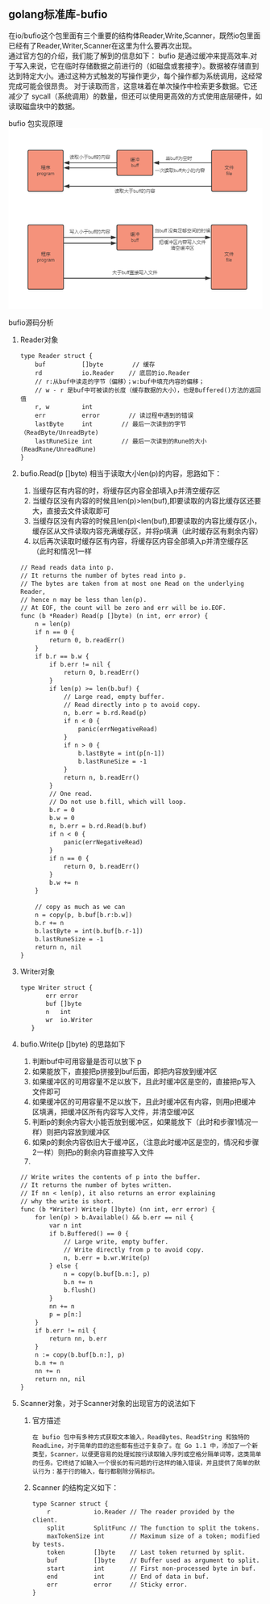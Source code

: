 golang标准库-bufio
----
在io/bufio这个包里面有三个重要的结构体Reader,Write,Scanner，既然io包里面已经有了Reader,Writer,Scanner在这里为什么要再次出现。  
通过官方包的介绍，我们能了解到的信息如下：
bufio 是通过缓冲来提高效率.对于写入来说，它在临时存储数据之前进行的（如磁盘或套接字）。数据被存储直到达到特定大小。通过这种方式触发的写操作更少，每个操作都为系统调用，这经常完成可能会很昂贵。 对于读取而言，这意味着在单次操作中检索更多数据。它还减少了 sycall（系统调用）的数量，但还可以使用更高效的方式使用底层硬件，如读取磁盘块中的数据。

bufio 包实现原理  
![](../../images/golang-io-bufio.jpg)

bufio源码分析
1. Reader对象
	```
	type Reader struct {
        buf          []byte        // 缓存
        rd           io.Reader    // 底层的io.Reader
        // r:从buf中读走的字节（偏移）；w:buf中填充内容的偏移；
        // w - r 是buf中可被读的长度（缓存数据的大小），也是Buffered()方法的返回值
        r, w         int
        err          error        // 读过程中遇到的错误
        lastByte     int        // 最后一次读到的字节（ReadByte/UnreadByte)
        lastRuneSize int        // 最后一次读到的Rune的大小(ReadRune/UnreadRune)
    }
	```
	
2. bufio.Read(p []byte) 相当于读取大小len(p)的内容，思路如下：
   1. 当缓存区有内容的时，将缓存区内容全部填入p并清空缓存区
   2. 当缓存区没有内容的时候且len(p)>len(buf),即要读取的内容比缓存区还要大，直接去文件读取即可
   3. 当缓存区没有内容的时候且len(p)<len(buf),即要读取的内容比缓存区小，缓存区从文件读取内容充满缓存区，并将p填满（此时缓存区有剩余内容）
   4. 以后再次读取时缓存区有内容，将缓存区内容全部填入p并清空缓存区（此时和情况1一样
   
	```
	// Read reads data into p.
    // It returns the number of bytes read into p.
    // The bytes are taken from at most one Read on the underlying Reader,
    // hence n may be less than len(p).
    // At EOF, the count will be zero and err will be io.EOF.
    func (b *Reader) Read(p []byte) (n int, err error) {
        n = len(p)
        if n == 0 {
            return 0, b.readErr()
        }
        if b.r == b.w {
            if b.err != nil {
                return 0, b.readErr()
            }
            if len(p) >= len(b.buf) {
                // Large read, empty buffer.
                // Read directly into p to avoid copy.
                n, b.err = b.rd.Read(p)
                if n < 0 {
                    panic(errNegativeRead)
                }
                if n > 0 {
                    b.lastByte = int(p[n-1])
                    b.lastRuneSize = -1
                }
                return n, b.readErr()
            }
            // One read.
            // Do not use b.fill, which will loop.
            b.r = 0
            b.w = 0
            n, b.err = b.rd.Read(b.buf)
            if n < 0 {
                panic(errNegativeRead)
            }
            if n == 0 {
                return 0, b.readErr()
            }
            b.w += n
        }
    
        // copy as much as we can
        n = copy(p, b.buf[b.r:b.w])
        b.r += n
        b.lastByte = int(b.buf[b.r-1])
        b.lastRuneSize = -1
        return n, nil
    }
	```	
	
3. Writer对象
	```
	type Writer struct {
           err error
           buf []byte
           n   int
           wr  io.Writer
       }

	```	
4. bufio.Write(p []byte) 的思路如下
   1. 判断buf中可用容量是否可以放下 p
   2. 如果能放下，直接把p拼接到buf后面，即把内容放到缓冲区
   3. 如果缓冲区的可用容量不足以放下，且此时缓冲区是空的，直接把p写入文件即可
   4. 如果缓冲区的可用容量不足以放下，且此时缓冲区有内容，则用p把缓冲区填满，把缓冲区所有内容写入文件，并清空缓冲区
   5. 判断p的剩余内容大小能否放到缓冲区，如果能放下（此时和步骤1情况一样）则把内容放到缓冲区
   6. 如果p的剩余内容依旧大于缓冲区，（注意此时缓冲区是空的，情况和步骤2一样）则把p的剩余内容直接写入文件
   7. 
   ```
   // Write writes the contents of p into the buffer.
   // It returns the number of bytes written.
   // If nn < len(p), it also returns an error explaining
   // why the write is short.
   func (b *Writer) Write(p []byte) (nn int, err error) {
       for len(p) > b.Available() && b.err == nil {
           var n int
           if b.Buffered() == 0 {
               // Large write, empty buffer.
               // Write directly from p to avoid copy.
               n, b.err = b.wr.Write(p)
           } else {
               n = copy(b.buf[b.n:], p)
               b.n += n
               b.flush()
           }
           nn += n
           p = p[n:]
       }
       if b.err != nil {
           return nn, b.err
       }
       n := copy(b.buf[b.n:], p)
       b.n += n
       nn += n
       return nn, nil
   }
	```	
	
5. Scanner对象，对于Scanner对象的出现官方的说法如下  
	1. 官方描述
		```  
		在 bufio 包中有多种方式获取文本输入，ReadBytes、ReadString 和独特的 ReadLine，对于简单的目的这些都有些过于复杂了。在 Go 1.1 中，添加了一个新类型，Scanner，以便更容易的处理如按行读取输入序列或空格分隔单词等，这类简单的任务。它终结了如输入一个很长的有问题的行这样的输入错误，并且提供了简单的默认行为：基于行的输入，每行都剔除分隔标识。
		```	  
	
	2.  Scanner 的结构定义如下：
		```
		type Scanner struct {
			r            io.Reader // The reader provided by the client.
			split        SplitFunc // The function to split the tokens.
			maxTokenSize int       // Maximum size of a token; modified by tests.
			token        []byte    // Last token returned by split.
			buf          []byte    // Buffer used as argument to split.
			start        int       // First non-processed byte in buf.
			end          int       // End of data in buf.
			err          error     // Sticky error.
		}
		```